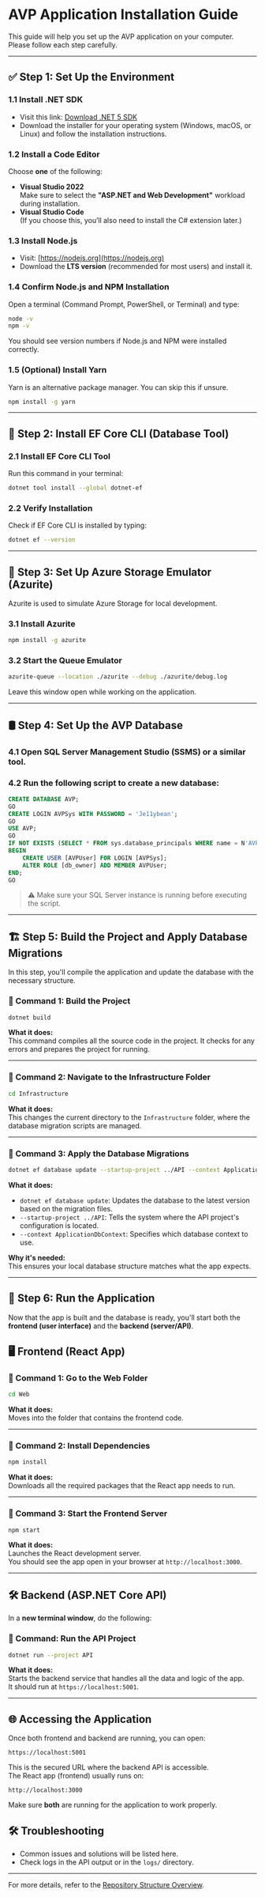 
# AVP Application Installation Guide

This guide will help you set up the AVP application on your computer. Please follow each step carefully.

---

## ✅ Step 1: Set Up the Environment

### 1.1 Install .NET SDK
- Visit this link: [Download .NET 5 SDK](https://dotnet.microsoft.com/download/dotnet/5.0)
- Download the installer for your operating system (Windows, macOS, or Linux) and follow the installation instructions.

### 1.2 Install a Code Editor
Choose **one** of the following:
- **Visual Studio 2022**  
  Make sure to select the **"ASP.NET and Web Development"** workload during installation.
- **Visual Studio Code**  
  (If you choose this, you’ll also need to install the C# extension later.)

### 1.3 Install Node.js
- Visit: [https://nodejs.org](https://nodejs.org)
- Download the **LTS version** (recommended for most users) and install it.

### 1.4 Confirm Node.js and NPM Installation
Open a terminal (Command Prompt, PowerShell, or Terminal) and type:
```bash
node -v
npm -v
```
You should see version numbers if Node.js and NPM were installed correctly.

### 1.5 (Optional) Install Yarn
Yarn is an alternative package manager. You can skip this if unsure.
```bash
npm install -g yarn
```

---

## 🔧 Step 2: Install EF Core CLI (Database Tool)

### 2.1 Install EF Core CLI Tool
Run this command in your terminal:
```bash
dotnet tool install --global dotnet-ef
```

### 2.2 Verify Installation
Check if EF Core CLI is installed by typing:
```bash
dotnet ef --version
```

---

## 💾 Step 3: Set Up Azure Storage Emulator (Azurite)

Azurite is used to simulate Azure Storage for local development.

### 3.1 Install Azurite
```bash
npm install -g azurite
```

### 3.2 Start the Queue Emulator
```bash
azurite-queue --location ./azurite --debug ./azurite/debug.log
```

Leave this window open while working on the application.

---

## 🛢️ Step 4: Set Up the AVP Database

### 4.1 Open SQL Server Management Studio (SSMS) or a similar tool.

### 4.2 Run the following script to create a new database:
```sql
CREATE DATABASE AVP;
GO
CREATE LOGIN AVPSys WITH PASSWORD = 'Je11ybean';
GO
USE AVP;
GO
IF NOT EXISTS (SELECT * FROM sys.database_principals WHERE name = N'AVPUser')
BEGIN
    CREATE USER [AVPUser] FOR LOGIN [AVPSys];
    ALTER ROLE [db_owner] ADD MEMBER AVPUser;
END;
GO
```

> ⚠️ Make sure your SQL Server instance is running before executing the script.

---

## 🏗️ Step 5: Build the Project and Apply Database Migrations

In this step, you'll compile the application and update the database with the necessary structure.

### 🔹 Command 1: Build the Project

```bash
dotnet build
```

**What it does:**  
This command compiles all the source code in the project. It checks for any errors and prepares the project for running.

---

### 🔹 Command 2: Navigate to the Infrastructure Folder

```bash
cd Infrastructure
```

**What it does:**  
This changes the current directory to the `Infrastructure` folder, where the database migration scripts are managed.

---

### 🔹 Command 3: Apply the Database Migrations

```bash
dotnet ef database update --startup-project ../API --context ApplicationDbContext
```

**What it does:**
- `dotnet ef database update`: Updates the database to the latest version based on the migration files.
- `--startup-project ../API`: Tells the system where the API project's configuration is located.
- `--context ApplicationDbContext`: Specifies which database context to use.

**Why it's needed:**  
This ensures your local database structure matches what the app expects.

---

## 🚀 Step 6: Run the Application

Now that the app is built and the database is ready, you'll start both the **frontend (user interface)** and the **backend (server/API)**.

## 🖥️ Frontend (React App)

### 🔹 Command 1: Go to the Web Folder

```bash
cd Web
```

**What it does:**  
Moves into the folder that contains the frontend code.

---

### 🔹 Command 2: Install Dependencies

```bash
npm install
```

**What it does:**  
Downloads all the required packages that the React app needs to run.

---

### 🔹 Command 3: Start the Frontend Server

```bash
npm start
```

**What it does:**  
Launches the React development server.  
You should see the app open in your browser at `http://localhost:3000`.

---

## 🛠️ Backend (ASP.NET Core API)

In a **new terminal window**, do the following:

### 🔹 Command: Run the API Project

```bash
dotnet run --project API
```

**What it does:**  
Starts the backend service that handles all the data and logic of the app.  
It should run at `https://localhost:5001`.

---

## 🌐 Accessing the Application

Once both frontend and backend are running, you can open:

```
https://localhost:5001
```

This is the secured URL where the backend API is accessible.  
The React app (frontend) usually runs on:

```
http://localhost:3000
```

Make sure **both** are running for the application to work properly.


## 🛠️ Troubleshooting

- Common issues and solutions will be listed here.
- Check logs in the API output or in the `logs/` directory.

---

For more details, refer to the [Repository Structure Overview](../structure/index.md).
